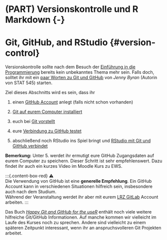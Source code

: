 # (PART) Versionskontrolle und R Markdown  {-} 




# Git, GitHub, and RStudio {#version-control}


Versionskontrolle sollte nach dem Besuch der [Einführung in die Programmierung](https://campus.tum.de/tumonline/pl/ui/$ctx;design=pl;header=max;lang=de/wbModHBReport.wbGenHTMLForBeschr?pKnotenNr=1542104&pSemesterNr=191&pLangCode=DE) bereits kein unbekanntes Thema mehr sein. Falls doch, solltet ihr mit ein [paar Worten zu Git und GitHub](https://happygitwithr.com/big-picture.html) von *Jenny Byran* (Autorin von STAT 545) starten.

Ziel dieses Abschnitts wird es sein, dass ihr

1. einen [GitHub Account](https://happygitwithr.com/github-acct.html) anlegt (falls nicht schon vorhanden)

2. [Git auf eurem Computer installiert](https://happygitwithr.com/install-git.html)

3. euch bei [Git vorstellt](https://happygitwithr.com/hello-git.html)

4. eure [Verbindung zu GitHub testet](https://happygitwithr.com/push-pull-github.html)

5. abschließend noch RStudio ins Spiel bringt und [RStudio mit Git und GitHub verbindet](https://happygitwithr.com/rstudio-git-github.html)


**Bemerkung:** Unter 5. werdet ihr ermutigt eure GitHub Zugangsdaten auf eurem Computer zu speichern. Dieser Schritt ist sehr empfehlenswert. Dazu findet ihr auch ein kurzes Video im Moodle Kurs zu EWS. 


:::{.content-box-red}
⚠️    
Die Verwendung von GitHub ist eine __generelle Empfehlung__. Ein GitHub Account kann in verschiedenen Situationen hilfreich sein, insbesondere auch nach dem Studium.    
Während der Veranstaltung werdet ihr aber mit eurem [LRZ GitLab](https://gitlab.lrz.de/users/sign_in) Account arbeiten. 
:::


Das Buch [*Happy Git and GitHub for the useR*](https://happygitwithr.com/) enthält noch viele weitere hilfreiche Git/GitHub Informationen. Auf manche kommen wir vielleicht im Laufe des Kurses noch zu sprechen. Andere sind vielleicht zu einem späteren Zeitpunkt interessant, wenn ihr an anspruchsvolleren Git Projekten arbeitet.

